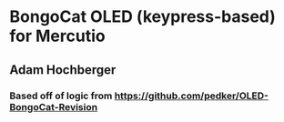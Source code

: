 # BongoCat OLED (keypress-based) for Mercutio
## Adam Hochberger
### Based off of logic from https://github.com/pedker/OLED-BongoCat-Revision